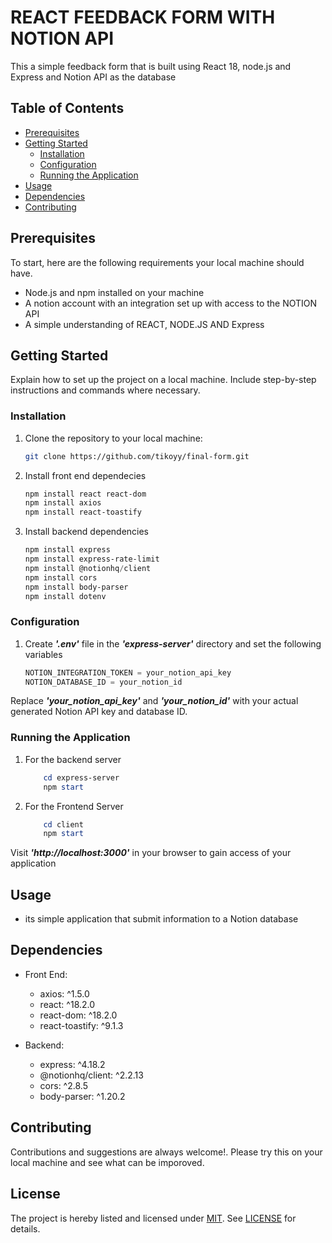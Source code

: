 # REACT FEEDBACK FORM WITH NOTION API

This a simple feedback form that is built using React 18, node.js and Express and Notion API as the database

## Table of Contents

- [Prerequisites](#prerequisites)
- [Getting Started](#getting-started)
  - [Installation](#installation)
  - [Configuration](#configuration)
  - [Running the Application](#running-the-application)
- [Usage](#usage)
- [Dependencies](#dependencies)
- [Contributing](#contributing)

## Prerequisites

To start, here are the following requirements your local machine should have. 

- Node.js and npm installed on your machine
- A notion account with an integration set up with access to the NOTION API
- A simple understanding of REACT, NODE.JS AND Express

## Getting Started

Explain how to set up the project on a local machine. Include step-by-step instructions and commands where necessary.

### Installation

1. Clone the repository to your local machine:

   ```bash
   git clone https://github.com/tikoyy/final-form.git
2. Install front end dependecies
   ```powershell
   npm install react react-dom
   npm install axios
   npm install react-toastify
3. Install backend dependencies
    ```powershell
   npm install express
   npm install express-rate-limit
   npm install @notionhq/client
   npm install cors
   npm install body-parser
   npm install dotenv
### Configuration 

1. Create _**'.env'**_ file in the _**'express-server'**_ directory and set the following variables
   ```powershell
   NOTION_INTEGRATION_TOKEN = your_notion_api_key
   NOTION_DATABASE_ID = your_notion_id
Replace _**'your_notion_api_key'**_ and _**'your_notion_id'**_ with your actual generated Notion API key and database ID.

### Running the Application 

1. For the backend server 
    ```powershell
        cd express-server
        npm start
2.  For the Frontend Server
    ```powershell
        cd client
        npm start
  Visit _**'http://localhost:3000'**_ in your browser to gain access of your application 

## Usage
- its simple application that submit information to a Notion database

## Dependencies 
- Front End:
  - axios: ^1.5.0
  - react: ^18.2.0
  - react-dom: ^18.2.0
  - react-toastify: ^9.1.3
  
- Backend:
  - express: ^4.18.2
  - @notionhq/client: ^2.2.13
  - cors: ^2.8.5
  - body-parser: ^1.20.2


## Contributing 

Contributions and suggestions are always welcome!. Please try this on your local machine and see what can be imporoved. 


## License

The project is hereby listed and licensed under [MIT](https://choosealicense.com/licenses/mit/). See [LICENSE](https://github.com/tikoyy/final-form/blob/main/LICENSE.md) for details. 




